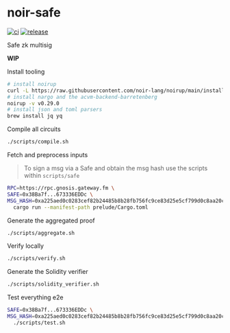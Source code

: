 # noir-safe

[![ci](https://github.com/chiefbiiko/noir-safe/workflows/ci/badge.svg)](https://github.com/chiefbiiko/noir-safe/actions/workflows/ci.yml) [![release](https://img.shields.io/github/v/release/chiefbiiko/noir-safe?include_prereleases)](https://github.com/chiefbiiko/noir-safe/releases/latest)

Safe zk multisig

**WIP**

Install tooling

```sh
# install noirup
curl -L https://raw.githubusercontent.com/noir-lang/noirup/main/install | bash
# install nargo and the acvm-backend-barretenberg
noirup -v v0.29.0
# install json and toml parsers
brew install jq yq
```

Compile all circuits

```sh
./scripts/compile.sh
```

Fetch and preprocess inputs

> To sign a msg via a Safe and obtain the msg hash use the scripts within `scripts/safe`

```sh
RPC=https://rpc.gnosis.gateway.fm \
SAFE=0x38Ba7f...673336EDDc \
MSG_HASH=0xa225aed0c0283cef82b24485b8b28fb756fc9ce83d25e5cf799d0c8aa20ce6b7 \
  cargo run --manifest-path prelude/Cargo.toml
```

Generate the aggregated proof

```sh
./scripts/aggregate.sh
```

Verify locally

```sh
./scripts/verify.sh
```

Generate the Solidity verifier

```sh
./scripts/solidity_verifier.sh
```

Test everything e2e

```sh
SAFE=0x38Ba7f...673336EDDc \
MSG_HASH=0xa225aed0c0283cef82b24485b8b28fb756fc9ce83d25e5cf799d0c8aa20ce6b7 \
  ./scripts/test.sh
```
